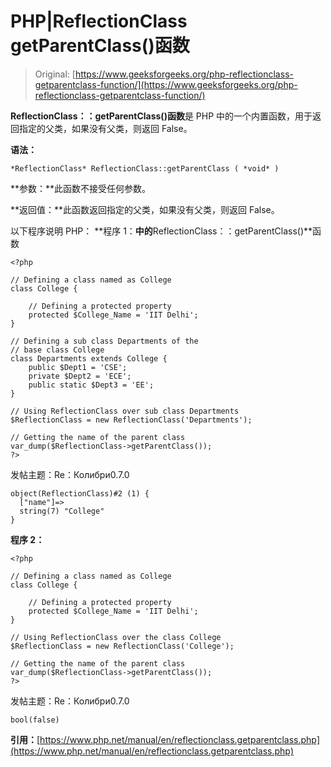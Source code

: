 # PHP|ReflectionClass getParentClass()函数

> Original: [https://www.geeksforgeeks.org/php-reflectionclass-getparentclass-function/](https://www.geeksforgeeks.org/php-reflectionclass-getparentclass-function/)

**ReflectionClass：：getParentClass()函数**是 PHP 中的一个内置函数，用于返回指定的父类，如果没有父类，则返回 False。

**语法：**

```
*ReflectionClass* ReflectionClass::getParentClass ( *void* )
```

**参数：**此函数不接受任何参数。

**返回值：**此函数返回指定的父类，如果没有父类，则返回 False。

以下程序说明 PHP：
**程序 1：**中的**ReflectionClass：：getParentClass()**函数

```
<?php

// Defining a class named as College
class College {

    // Defining a protected property
    protected $College_Name = 'IIT Delhi';
}

// Defining a sub class Departments of the 
// base class College
class Departments extends College {
    public $Dept1 = 'CSE';
    private $Dept2 = 'ECE';
    public static $Dept3 = 'EE';
}

// Using ReflectionClass over sub class Departments
$ReflectionClass = new ReflectionClass('Departments');

// Getting the name of the parent class
var_dump($ReflectionClass->getParentClass());
?>
```

发帖主题：Re：Колибри0.7.0

```
object(ReflectionClass)#2 (1) {
  ["name"]=>
  string(7) "College"
}

```

**程序 2：**

```
<?php

// Defining a class named as College
class College {

    // Defining a protected property
    protected $College_Name = 'IIT Delhi';
}

// Using ReflectionClass over the class College
$ReflectionClass = new ReflectionClass('College');

// Getting the name of the parent class
var_dump($ReflectionClass->getParentClass());
?>
```

发帖主题：Re：Колибри0.7.0

```
bool(false)

```

**引用：**[https://www.php.net/manual/en/reflectionclass.getparentclass.php](https://www.php.net/manual/en/reflectionclass.getparentclass.php)
